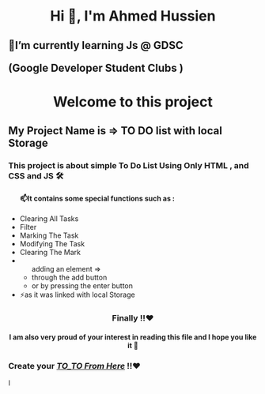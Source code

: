 
<h1 align="center">Hi 👋, I'm Ahmed Hussien</h1>
<h2 align="left">🌱I’m currently learning  Js @
<span align="left"> GDSC<p>(Google Developer Student Clubs )</p></span></h2>
<h1 align="center">Welcome to this project</h1>
<h2 align="left "> My Project Name is => TO DO list with local Storage  </h2>





<p align="left">
  
  
<h3>This project is about  simple To Do List Using Only HTML , and CSS and JS 🛠</h3>
<ul>
  <h4>📫It contains some special functions such as :</h4>
  <li>Clearing All Tasks</li>
  <li>Filter </li>
  <li>Marking The Task</li>
  <li>Modifying The Task</li>
  <li>Clearing The Mark</li>
  <li><ul>adding an element  =>
    <li>through the add button </li>
    <li>or by pressing the enter button</li>
    </ul>
  </li>
  <li>⚡as it was linked with local Storage</li>
</ul> 
<h3 align="center">Finally !!❤️</h3>
<h4 align="center">I am also very proud of your interest in reading this file and I hope you like it 🤝</h4>
<h3 align="left">Create your 
  <a  href="https://engmoody.github.io/GDSC-To-Do-List/"><i align="center">TO_TO From Here</i></a>
  !!❤️</h3>


ا
  
</p>

